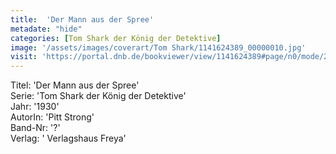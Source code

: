 ```yaml
---
title:  'Der Mann aus der Spree'
metadate: "hide"
categories: [Tom Shark der König der Detektive]
image: '/assets/images/coverart/Tom Shark/1141624389_00000010.jpg'
visit: 'https://portal.dnb.de/bookviewer/view/1141624389#page/n0/mode/2up'
---
```

Titel: 'Der Mann aus der Spree' <br>
Serie: 'Tom Shark der König der Detektive' <br>
Jahr: '1930' <br>
AutorIn: 'Pitt Strong' <br>
Band-Nr: '?' <br>
Verlag: ' Verlagshaus Freya'